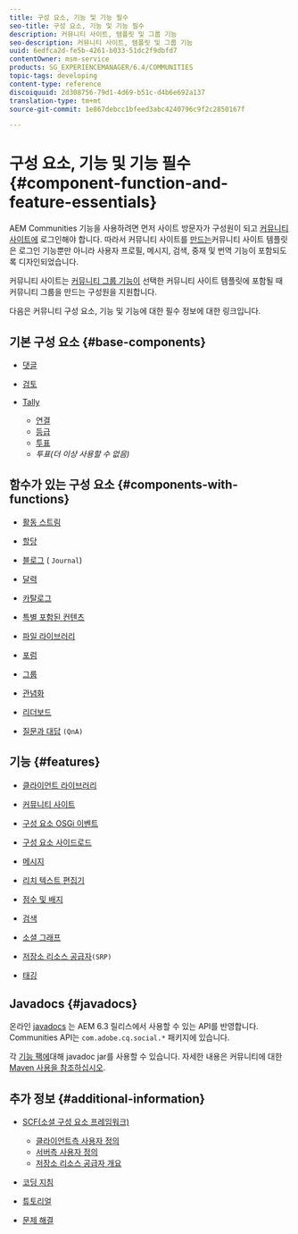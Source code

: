 ```yaml
---
title: 구성 요소, 기능 및 기능 필수
seo-title: 구성 요소, 기능 및 기능 필수
description: 커뮤니티 사이트, 템플릿 및 그룹 기능
seo-description: 커뮤니티 사이트, 템플릿 및 그룹 기능
uuid: 6edfca2d-fe5b-4261-b033-51dc2f9dbfd7
contentOwner: msm-service
products: SG_EXPERIENCEMANAGER/6.4/COMMUNITIES
topic-tags: developing
content-type: reference
discoiquuid: 2d308756-79d1-4d69-b51c-d4b6e692a137
translation-type: tm+mt
source-git-commit: 1e867debcc1bfeed3abc4240796c9f2c2850167f

---
```



# 구성 요소, 기능 및 기능 필수 {#component-function-and-feature-essentials}

AEM Communities 기능을 사용하려면 먼저 사이트 방문자가 구성원이 되고 [커뮤니티 사이트에](overview.md#communitiessites) 로그인해야 합니다. 따라서 커뮤니티 사이트를 [만드는](sites.md)커뮤니티 사이트 템플릿은 [](sites-console.md)로그인 기능뿐만 아니라 사용자 프로필, 메시지, 검색, 중재 및 번역 기능이 포함되도록 디자인되었습니다.

커뮤니티 사이트는 [커뮤니티 그룹 기능이](functions.md#groups-function) 선택한 커뮤니티 사이트 템플릿에 포함될 때 커뮤니티 그룹을 만드는 구성원을 지원합니다.

다음은 커뮤니티 구성 요소, 기능 및 기능에 대한 필수 정보에 대한 링크입니다.

## 기본 구성 요소 {#base-components}

* [댓글](essentials-comments.md)
* [검토](reviews-basics.md)
* [Tally](tally.md)

   * [연결](essentials-liking.md)
   * [등급](rating-basics.md)
   * [투표](essentials-voting.md)
   * *투표(더 이상 사용할 수 없음)*

## 함수가 있는 구성 요소 {#components-with-functions}

* [활동 스트림](essentials-activities.md)
* [할당](essentials-assignments.md)
* [블로그](blog-developer-basics.md) ( `Journal`)

* [달력](calendar-basics-for-developers.md)
* [카탈로그](catalog-developer-essentials.md)
* [특별 포함된 컨텐츠](essentials-featured.md)
* [파일 라이브러리](essentials-file-library.md)
* [포럼](essentials-forum.md)
* [그룹](essentials-groups.md)
* [관념화](ideation.md)
* [리더보드](leaderboard.md)
* [질문과 대답](qna-essentials.md) `(QnA)`

## 기능 {#features}

* [클라이언트 라이브러리](clientlibs.md)
* [커뮤니티 사이트](sites-for-developers.md)
* [구성 요소 OSGi 이벤트](events.md)
* [구성 요소 사이드로드](sideloading.md)
* [메시지](essentials-messaging.md)
* [리치 텍스트 편집기](rte.md)
* [점수 및 배지](configure-scoring.md)
* [검색](search-implementation.md)
* [소셜 그래프](essentials-socialgraph.md)
* [저장소 리소스 공급자](srp-and-ugc.md)`(SRP)`

* [태깅](tag.md)

## Javadocs {#javadocs}

온라인 [javadocs](../../help/sites-developing/reference-materials.md) 는 AEM 6.3 릴리스에서 사용할 수 있는 API를 반영합니다.\
Communities API는 `com.adobe.cq.social.*` 패키지에 있습니다.

각 [기능 팩에](deploy-communities.md#latestfeaturepack)대해 javadoc jar를 사용할 수 있습니다. 자세한 내용은 커뮤니티에 대한 [Maven 사용을 참조하십시오](maven.md#javadocs).

## 추가 정보 {#additional-information}

* [SCF(소셜 구성 요소 프레임워크)](scf.md)

   * [클라이언트측 사용자 정의](client-customize.md)
   * [서버측 사용자 정의](server-customize.md)
   * [저장소 리소스 공급자 개요](srp.md)

* [코딩 지침](code-guide.md)
* [튜토리얼](tutorials.md)
* [문제 해결](troubleshooting.md)

